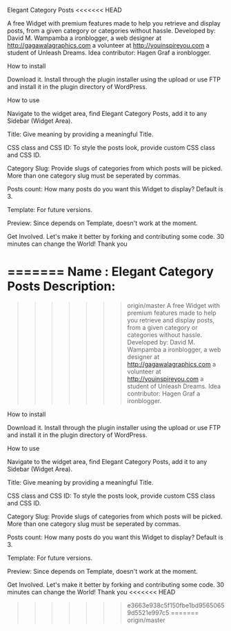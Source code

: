 Elegant Category Posts
<<<<<<< HEAD
 
A free Widget with premium features made to help you retrieve and display posts, from a given category or categories without hassle.
Developed by: David M. Wampamba a ironblogger, a web designer at http://gagawalagraphics.com a volunteer at http://youinspireyou.com a student of Unleash Dreams.
Idea contributor: Hagen Graf a ironblogger.

How to install

Download it.
Install through the plugin installer using the upload or use FTP and install it in the plugin directory of WordPress.

How to use

Navigate to the widget area, find Elegant Category Posts, add it to any Sidebar (Widget Area).

Title: Give meaning by providing a meaningful Title.

CSS class and CSS ID: To style the posts look, provide custom CSS class and CSS ID.

Category Slug: Provide slugs of categories from which posts will be picked. More than one category slug must be seperated by commas.

Posts count: How many posts do you want this Widget to display? Default is 3.

Template: For future versions.

Preview: Since depends on Template, doesn't work at the moment.

Get Involved.
Let's make it better by forking and contributing some code. 30 minutes can change the World! Thank you








=======
Name : Elegant Category Posts
Description: 
=======

>>>>>>> origin/master
A free Widget with premium features made to help you retrieve and display posts, from a given category or categories without hassle.
Developed by: David M. Wampamba a ironblogger, a web designer at http://gagawalagraphics.com a volunteer at http://youinspireyou.com a student of Unleash Dreams.
Idea contributor: Hagen Graf a ironblogger.

How to install

Download it.
Install through the plugin installer using the upload or use FTP and install it in the plugin directory of WordPress.

How to use

Navigate to the widget area, find Elegant Category Posts, add it to any Sidebar (Widget Area).

Title: Give meaning by providing a meaningful Title.

CSS class and CSS ID: To style the posts look, provide custom CSS class and CSS ID.

Category Slug: Provide slugs of categories from which posts will be picked. More than one category slug must be seperated by commas.

Posts count: How many posts do you want this Widget to display? Default is 3.

Template: For future versions.

Preview: Since depends on Template, doesn't work at the moment.

Get Involved.
Let's make it better by forking and contributing some code. 30 minutes can change the World! Thank you
<<<<<<< HEAD








>>>>>>> e3663e938c5f150fbe1bd95650659d5521e997c5
=======
>>>>>>> origin/master
